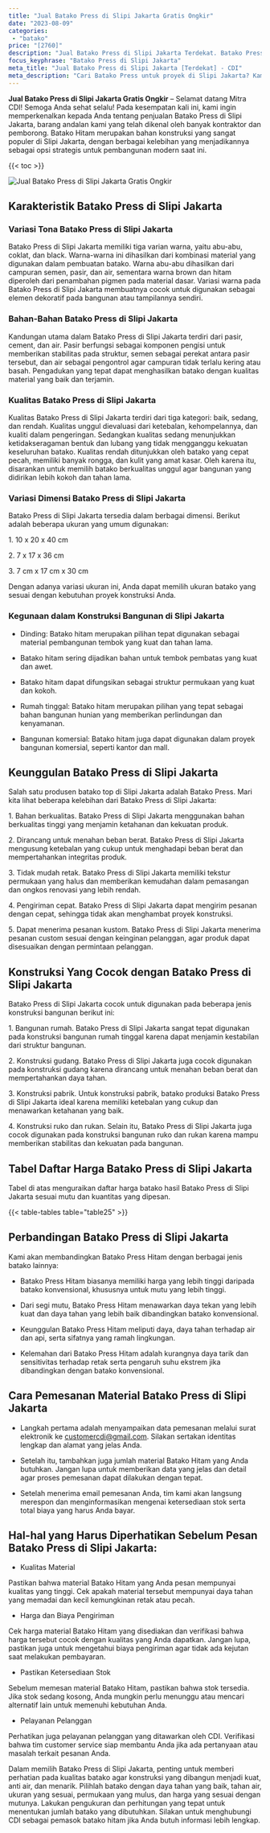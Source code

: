 ```yaml
---
title: "Jual Batako Press di Slipi Jakarta Gratis Ongkir"
date: "2023-08-09"
categories:
 - "batako"
price: "[2760]"
description: "Jual Batako Press di Slipi Jakarta Terdekat. Batako Press ini sering digunakan dalam proyek pembangunan sebagai bahan bangunan dinding yang kuat dan awet. Silakan hubungi kami untuk informasi lebih lanjut."
focus_keyphrase: "Batako Press di Slipi Jakarta"
meta_title: "Jual Batako Press di Slipi Jakarta [Terdekat] - CDI"
meta_description: "Cari Batako Press untuk proyek di Slipi Jakarta? Kami memiliki Batako Press berkualitas untuk material dinding. Segera dapatkan penawaran terbaik."
---
```


**Jual Batako Press di Slipi Jakarta Gratis Ongkir** – Selamat datang Mitra CDI! Semoga Anda sehat selalu! Pada kesempatan kali ini, kami ingin memperkenalkan kepada Anda tentang penjualan Batako Press di Slipi Jakarta, barang andalan kami yang telah dikenal oleh banyak kontraktor dan pemborong. Batako Hitam merupakan bahan konstruksi yang sangat populer di Slipi Jakarta, dengan berbagai kelebihan yang menjadikannya sebagai opsi strategis untuk pembangunan modern saat ini.

{{< toc >}}

![Jual Batako Press di Slipi Jakarta Gratis Ongkir](/images/batako/batako-press-10.jpg)

## Karakteristik Batako Press di Slipi Jakarta

### Variasi Tona Batako Press di Slipi Jakarta

Batako Press di Slipi Jakarta memiliki tiga varian warna, yaitu abu-abu, coklat, dan black. Warna-warna ini dihasilkan dari kombinasi material yang digunakan dalam pembuatan batako. Warna abu-abu dihasilkan dari campuran semen, pasir, dan air, sementara warna brown dan hitam diperoleh dari penambahan pigmen pada material dasar. Variasi warna pada Batako Press di Slipi Jakarta membuatnya cocok untuk digunakan sebagai elemen dekoratif pada bangunan atau tampilannya sendiri.

### Bahan-Bahan Batako Press di Slipi Jakarta

Kandungan utama dalam Batako Press di Slipi Jakarta terdiri dari pasir, cement, dan air. Pasir berfungsi sebagai komponen pengisi untuk memberikan stabilitas pada struktur, semen sebagai perekat antara pasir tersebut, dan air sebagai pengontrol agar campuran tidak terlalu kering atau basah. Pengadukan yang tepat dapat menghasilkan batako dengan kualitas material yang baik dan terjamin.

### Kualitas Batako Press di Slipi Jakarta

Kualitas Batako Press di Slipi Jakarta terdiri dari tiga kategori: baik, sedang, dan rendah. Kualitas unggul dievaluasi dari ketebalan, kehompelannya, dan kualiti dalam pengeringan. Sedangkan kualitas sedang menunjukkan ketidakseragaman bentuk dan lubang yang tidak mengganggu kekuatan keseluruhan batako. Kualitas rendah ditunjukkan oleh batako yang cepat pecah, memiliki banyak rongga, dan kulit yang amat kasar. Oleh karena itu, disarankan untuk memilih batako berkualitas unggul agar bangunan yang didirikan lebih kokoh dan tahan lama.

### Variasi Dimensi Batako Press di Slipi Jakarta

Batako Press di Slipi Jakarta tersedia dalam berbagai dimensi. Berikut adalah beberapa ukuran yang umum digunakan:

1\. 10 x 20 x 40 cm

2\. 7 x 17 x 36 cm

3\. 7 cm x 17 cm x 30 cm

Dengan adanya variasi ukuran ini, Anda dapat memilih ukuran batako yang sesuai dengan kebutuhan proyek konstruksi Anda.

### Kegunaan dalam Konstruksi Bangunan di Slipi Jakarta

*   Dinding: Batako hitam merupakan pilihan tepat digunakan sebagai material pembangunan tembok yang kuat dan tahan lama.

*   Batako hitam sering dijadikan bahan untuk tembok pembatas yang kuat dan awet.

*   Batako hitam dapat difungsikan sebagai struktur permukaan yang kuat dan kokoh.

*   Rumah tinggal: Batako hitam merupakan pilihan yang tepat sebagai bahan bangunan hunian yang memberikan perlindungan dan kenyamanan.

*   Bangunan komersial: Batako hitam juga dapat digunakan dalam proyek bangunan komersial, seperti kantor dan mall.

## Keunggulan Batako Press di Slipi Jakarta

Salah satu produsen batako top di Slipi Jakarta adalah Batako Press. Mari kita lihat beberapa kelebihan dari Batako Press di Slipi Jakarta:

1\.  Bahan berkualitas. Batako Press di Slipi Jakarta menggunakan bahan berkualitas tinggi yang menjamin ketahanan dan kekuatan produk.

2\.  Dirancang untuk menahan beban berat. Batako Press di Slipi Jakarta mengusung ketebalan yang cukup untuk menghadapi beban berat dan mempertahankan integritas produk.

3\.  Tidak mudah retak. Batako Press di Slipi Jakarta memiliki tekstur permukaan yang halus dan memberikan kemudahan dalam pemasangan dan ongkos renovasi yang lebih rendah.

4\.  Pengiriman cepat. Batako Press di Slipi Jakarta dapat mengirim pesanan dengan cepat, sehingga tidak akan menghambat proyek konstruksi.

5\.  Dapat menerima pesanan kustom. Batako Press di Slipi Jakarta menerima pesanan custom sesuai dengan keinginan pelanggan, agar produk dapat disesuaikan dengan permintaan pelanggan.

## Konstruksi Yang Cocok dengan Batako Press di Slipi Jakarta

Batako Press di Slipi Jakarta cocok untuk digunakan pada beberapa jenis konstruksi bangunan berikut ini:

1\.  Bangunan rumah. Batako Press di Slipi Jakarta sangat tepat digunakan pada konstruksi bangunan rumah tinggal karena dapat menjamin kestabilan dari struktur bangunan.

2\.  Konstruksi gudang. Batako Press di Slipi Jakarta juga cocok digunakan pada konstruksi gudang karena dirancang untuk menahan beban berat dan mempertahankan daya tahan.

3\.  Konstruksi pabrik. Untuk konstruksi pabrik, batako produksi Batako Press di Slipi Jakarta ideal karena memiliki ketebalan yang cukup dan menawarkan ketahanan yang baik.

4\.  Konstruksi ruko dan rukan. Selain itu, Batako Press di Slipi Jakarta juga cocok digunakan pada konstruksi bangunan ruko dan rukan karena mampu memberikan stabilitas dan kekuatan pada bangunan.

## Tabel Daftar Harga Batako Press di Slipi Jakarta

Tabel di atas menguraikan daftar harga batako hasil Batako Press di Slipi Jakarta sesuai mutu dan kuantitas yang dipesan.

{{< table-tables table="table25" >}} 

## Perbandingan Batako Press di Slipi Jakarta

Kami akan membandingkan Batako Press Hitam dengan berbagai jenis batako lainnya:

*   Batako Press Hitam biasanya memiliki harga yang lebih tinggi daripada batako konvensional, khususnya untuk mutu yang lebih tinggi.

*   Dari segi mutu, Batako Press Hitam menawarkan daya tekan yang lebih kuat dan daya tahan yang lebih baik dibandingkan batako konvensional.

*   Keunggulan Batako Press Hitam meliputi daya, daya tahan terhadap air dan api, serta sifatnya yang ramah lingkungan.

*   Kelemahan dari Batako Press Hitam adalah kurangnya daya tarik dan sensitivitas terhadap retak serta pengaruh suhu ekstrem jika dibandingkan dengan batako konvensional.

## Cara Pemesanan Material Batako Press di Slipi Jakarta

*   Langkah pertama adalah menyampaikan data pemesanan melalui surat elektronik ke customercdi@gmail.com. Silakan sertakan identitas lengkap dan alamat yang jelas Anda.

*   Setelah itu, tambahkan juga jumlah material Batako Hitam yang Anda butuhkan. Jangan lupa untuk memberikan data yang jelas dan detail agar proses pemesanan dapat dilakukan dengan tepat.

*   Setelah menerima email pemesanan Anda, tim kami akan langsung merespon dan menginformasikan mengenai ketersediaan stok serta total biaya yang harus Anda bayar.

## Hal-hal yang Harus Diperhatikan Sebelum Pesan Batako Press di Slipi Jakarta:

*   Kualitas Material

Pastikan bahwa material Batako Hitam yang Anda pesan mempunyai kualitas yang tinggi. Cek apakah material tersebut mempunyai daya tahan yang memadai dan kecil kemungkinan retak atau pecah.

*   Harga dan Biaya Pengiriman

Cek harga material Batako Hitam yang disediakan dan verifikasi bahwa harga tersebut cocok dengan kualitas yang Anda dapatkan. Jangan lupa, pastikan juga untuk mengetahui biaya pengiriman agar tidak ada kejutan saat melakukan pembayaran.

*   Pastikan Ketersediaan Stok

Sebelum memesan material Batako Hitam, pastikan bahwa stok tersedia. Jika stok sedang kosong, Anda mungkin perlu menunggu atau mencari alternatif lain untuk memenuhi kebutuhan Anda.

*   Pelayanan Pelanggan

Perhatikan juga pelayanan pelanggan yang ditawarkan oleh CDI. Verifikasi bahwa tim customer service siap membantu Anda jika ada pertanyaan atau masalah terkait pesanan Anda.

Dalam memilih Batako Press di Slipi Jakarta, penting untuk memberi perhatian pada kualitas batako agar konstruksi yang dibangun menjadi kuat, anti air, dan menarik. Pilihlah batako dengan daya tahan yang baik, tahan air, ukuran yang sesuai, permukaan yang mulus, dan harga yang sesuai dengan mutunya. Lakukan pengukuran dan perhitungan yang tepat untuk menentukan jumlah batako yang dibutuhkan. Silakan untuk menghubungi CDI sebagai pemasok batako hitam jika Anda butuh informasi lebih lengkap.
